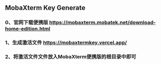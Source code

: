 ## MobaXterm Key Generate

### 0、官网下载便携版 https://mobaxterm.mobatek.net/download-home-edition.html
### 1、生成激活文件  https://mobaxtermkey.vercel.app/
### 2、将激活文件文件放入MobaXterm便携版的根目录中即可
